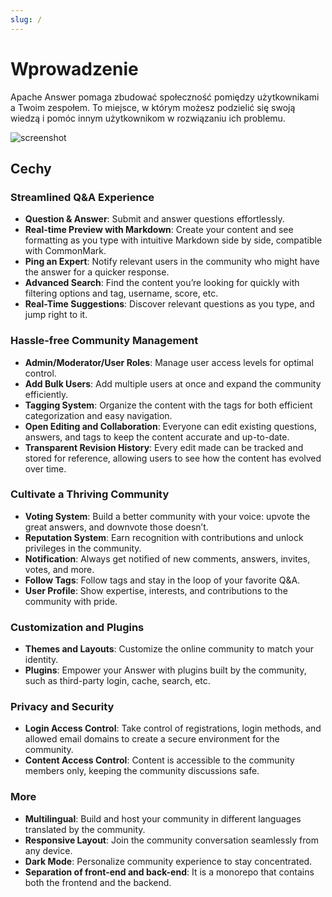 ```yaml
---
slug: /
---
```


# Wprowadzenie

Apache Answer pomaga zbudować społeczność pomiędzy użytkownikami a Twoim zespołem. To miejsce, w którym możesz podzielić się swoją wiedzą i pomóc innym użytkownikom w rozwiązaniu ich problemu.

![screenshot](/img/screenshot.png)

## Cechy

### Streamlined Q&A Experience

- **Question & Answer**: Submit and answer questions effortlessly.
- **Real-time Preview with Markdown**: Create your content and see formatting as you type with intuitive Markdown side by side, compatible with CommonMark.
- **Ping an Expert**: Notify relevant users in the community who might have the answer for a quicker response.
- **Advanced Search**: Find the content you’re looking for quickly with filtering options and tag, username, score, etc.
- **Real-Time Suggestions**: Discover relevant questions as you type, and jump right to it.

### Hassle-free Community Management

- **Admin/Moderator/User Roles**: Manage user access levels for optimal control.
- **Add Bulk Users**: Add multiple users at once and expand the community efficiently.
- **Tagging System**: Organize the content with the tags for both efficient categorization and easy navigation.
- **Open Editing and Collaboration**: Everyone can edit existing questions, answers, and tags to keep the content accurate and up-to-date.
- **Transparent Revision History**: Every edit made can be tracked and stored for reference, allowing users to see how the content has evolved over time.

### Cultivate a Thriving Community

- **Voting System**: Build a better community with your voice: upvote the great answers, and downvote those doesn’t.
- **Reputation System**: Earn recognition with contributions and unlock privileges in the community.
- **Notification**: Always get notified of new comments, answers, invites, votes, and more.
- **Follow Tags**: Follow tags and stay in the loop of your favorite Q&A.
- **User Profile**: Show expertise, interests, and contributions to the community with pride.

### Customization and Plugins

- **Themes and Layouts**: Customize the online community to match your identity.
- **Plugins**: Empower your Answer with plugins built by the community, such as third-party login, cache, search, etc.

### Privacy and Security

- **Login Access Control**: Take control of registrations, login methods, and allowed email domains to create a secure environment for the community.
- **Content Access Control**: Content is accessible to the community members only, keeping the community discussions safe.

### More

- **Multilingual**: Build and host your community in different languages translated by the community.
- **Responsive Layout**: Join the community conversation seamlessly from any device.
- **Dark Mode**: Personalize community experience to stay concentrated.
- **Separation of front-end and back-end**: It is a monorepo that contains both the frontend and the backend.
